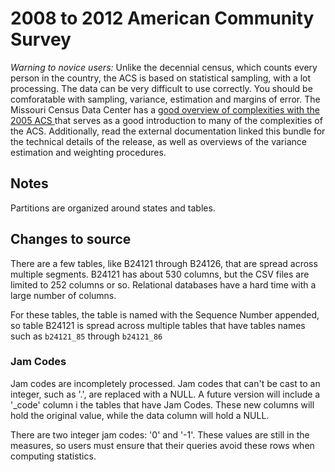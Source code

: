 
# 2008 to 2012 American Community Survey

*Warning to novice users:* Unlike the decennial census, which counts every person in the country, the ACS is based on statistical sampling, with a lot processing. The data can be very difficult to use correctly. You should be comforatable with sampling, variance, estimation and margins of error. The Missouri Census Data Center has a [good overview of complexities with the 2005 ACS ](http://mcdc.missouri.edu/data/acs2005/Ten_things_to_know.shtml) that serves as a good introduction to many of the complexities of the ACS. Additionally, read the external documentation linked this bundle for the technical details of the release, as well as overviews of the variance estimation and weighting procedures. 



## Notes

Partitions are organized around states and tables.

## Changes to source

There are a few tables, like B24121 through B24126, that are spread across multiple segments. B24121 has about 530 columns, but the CSV files are limited to 252 columns or so. Relational databases have a hard time with a large number of columns. 

For these tables, the table is named with the Sequence Number appended, so table B24121 is spread across multiple tables that have tables names such as `b24121_85` through `b24121_86`

### Jam Codes

Jam codes are incompletely processed. Jam codes that can't be cast to an integer, such as '.', are replaced with a NULL. A future version will include a '_code' column i the tables that have Jam Codes. These new columns will hold the original value, while the data column will hold a NULL. 

There are two integer jam codes: '0' and '-1'. These values are still in the measures, so users must ensure that their queries avoid these rows when computing statistics. 
